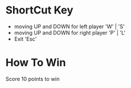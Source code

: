 # ShortCut Key
 - moving UP and DOWN for left player 'W' | 'S'
 - moving UP and DOWN for right player 'P' | 'L'
 - Exit 'Esc'

# How To Win
Score 10 points to win
